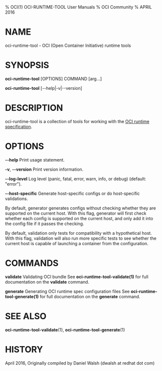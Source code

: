 % OCI(1) OCI-RUNTIME-TOOL User Manuals
% OCI Community
% APRIL 2016
# NAME
oci-runtime-tool \- OCI (Open Container Initiative) runtime tools

# SYNOPSIS
**oci-runtime-tool** [OPTIONS] COMMAND [arg...]

**oci-runtime-tool** [--help|-v|--version]

# DESCRIPTION
oci-runtime-tool is a collection of tools for working with the [OCI runtime specification](https://github.com/opencontainers/runtime-spec).


# OPTIONS
**--help**
  Print usage statement.

**-v**, **--version**
  Print version information.

**--log-level**
  Log level (panic, fatal, error, warn, info, or debug) (default: "error").

**--host-specific**
  Generate host-specific configs or do host-specific validations.

  By default, generator generates configs without checking whether they are
  supported on the current host. With this flag, generator will first check
  whether each config is supported on the current host, and only add it into
  the config file if it passes the checking.

  By default, validation only tests for compatibility with a hypothetical host.
  With this flag, validation will also run more specific tests to see whether
  the current host is capable of launching a container from the configuration.

# COMMANDS
**validate**
  Validating OCI bundle
  See **oci-runtime-tool-validate(1)** for full documentation on the **validate** command.

**generate**
  Generating OCI runtime spec configuration files
  See **oci-runtime-tool-generate(1)** for full documentation on the **generate** command.

# SEE ALSO
**oci-runtime-tool-validate**(1), **oci-runtime-tool-generate**(1)

# HISTORY
April 2016, Originally compiled by Daniel Walsh (dwalsh at redhat dot com)
